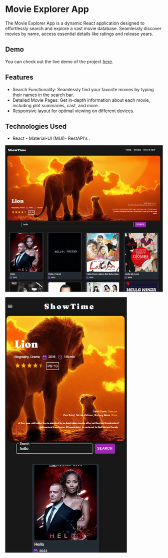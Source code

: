 # Movie Explorer App

The Movie Explorer App is a dynamic React application designed to effortlessly search and explore a vast movie database. Seamlessly discover movies by name, access essential details like ratings and release years.

## Demo

You can check out the live demo of the project [here](https://movisearchapp.netlify.app/).

## Features

- Search Functionality: Seamlessly find your favorite movies by typing their names in the search bar.
- Detailed Movie Pages: Get in-depth information about each movie, including plot summaries, cast, and more..
- Responsive layout for optimal viewing on different devices.

## Technologies Used

- React - Material-UI (MUI)- RestAPI's .

![alt text](https://github.com/hobaDevHome/moviesApp/blob/master/public/images/sc.png)

![alt text](https://github.com/hobaDevHome/moviesApp/blob/master/public/images/scm.png)
